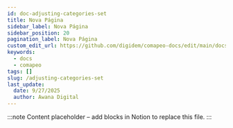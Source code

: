```yaml
---
id: doc-adjusting-categories-set
title: Nova Página
sidebar_label: Nova Página
sidebar_position: 20
pagination_label: Nova Página
custom_edit_url: https://github.com/digidem/comapeo-docs/edit/main/docs/adjusting-categories-set.md
keywords:
  - docs
  - comapeo
tags: []
slug: /adjusting-categories-set
last_update:
  date: 9/27/2025
  author: Awana Digital
---
```


<!-- Placeholder content generated automatically because the Notion page is missing a Website Block. -->

:::note
Content placeholder – add blocks in Notion to replace this file.
:::
